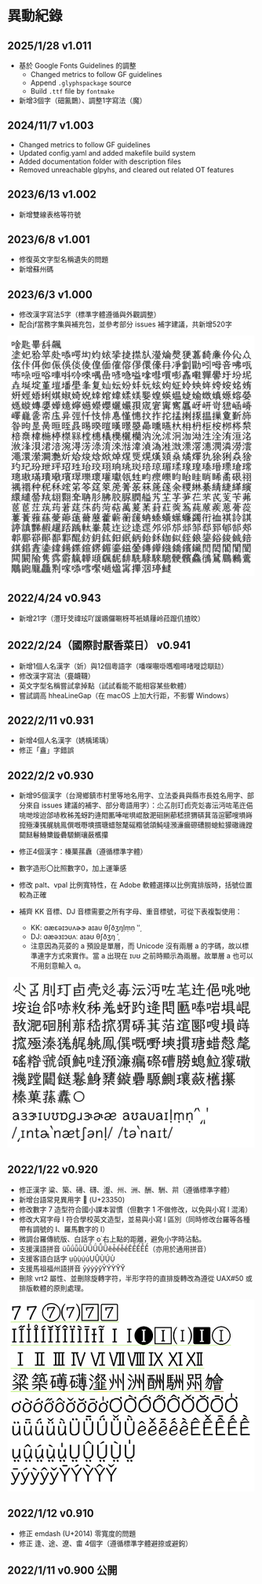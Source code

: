 # 異動紀錄

## 2025/1/28 v1.011
- 基於 Google Fonts Guidelines 的調整
  - Changed metrics to follow GF guidelines
  - Append `.glyphspackage` source
  - Build `.ttf` file by `fontmake`
- 新增3個字（鿬鿫䴉）、調整1字寫法（魔）

## 2024/11/7 v1.003
- Changed metrics to follow GF guidelines
- Updated config.yaml and added makefile build system
- Added documentation folder with description files
- Removed unreachable glpyhs, and cleared out related OT features

## 2023/6/13 v1.002

- 新增雙線表格等符號

## 2023/6/8 v1.001

- 修復英文字型名稱遺失的問題
- 新增蘇州碼

## 2023/6/3 v1.000

- 修改漢字寫法5字（標準字體遵循與外觀調整）
- 配合jf當務字集與補充包，並參考部分 issues 補字建議，共新增520字

![v1.000](img/v1000.png)

## 2022/4/24 v0.943

- 新增21字（灃玗芠禕玹吖諼鶘儸唰枒芩衹婧屨岭菈躥仉揸旼）

## 2022/2/24（國際討厭香菜日） v0.941

- 新增1個人名漢字（妡）與12個粵語字（噃㗎𡃁啩嚿嗰噚啫嘥諗瞓攰）
- 修改漢字寫法（亹衊韈）
- 英文字型名稱嘗試拿掉點（試試看能不能相容某些軟體）
- 嘗試調高 hheaLineGap（在 macOS 上加大行距，不影響 Windows）

## 2022/2/11 v0.931

- 新增4個人名漢字（㛢楀琋瑀）
- 修正「盦」字錯誤

## 2022/2/2 v0.930

- 新增95個漢字（台灣鄉鎮市村里等地名用字、立法委員與縣市長姓名用字、部分來自 issues 建議的補字、部分粵語用字）：尐叾刖玎卣壳彣毐沄沔咗芼迕俋咷哋垵迨郃哧敉秭羗蚜趵逄𨳍匭唪啱埧崐敔淝硘脷𦰡嵇𢱑猬硦萁萡逭郾嗖塤嵵搲殛溱獇艉䠷鳯僎嘅嘢塽摜瑭蜡慤氂磘糌虢頜魨噠澦濓瘺磜𥕢朥螅𩶘獴䃟禨蹚𨶙餸鬈鯓櫫鏇礨騵鰂瓖蘞欍攥
- 修正4個漢字：榛菓蓀纛（遵循標準字體）
- 數字造形〇比照數字0，加上運筆感
- 修改 palt、vpal 比例寬特性，在 Adobe 軟體選擇以比例寬排版時，括號位置較為正確
- 補齊 KK 音標、DJ 音標需要之所有字母、重音標號，可從下表複製使用： 

	- KK: ɑæɛəɪɔᴜʌɚɝ aɪaᴜ θʃðʒŋḷṃṇ ‵ʹ͵
	- DJ: ɑæəɜɪɔʊʌː aɪaʊ θʃðʒŋ ˈˌ
	- 注意因為芫荽的 a 預設是單層，而 Unicode 沒有兩層 a 的字碼，故以標準連字方式來實作。當 a 出現在 ɪᴜʊ 之前時顯示為兩層。故單層 a 也可以不用刻意輸入 ɑ。

![v0.920](img/v0930.png)

## 2022/1/22 v0.920

- 修正漢字 粱、築、礡、礴、瀣、州、洲、酬、駲、喌（遵循標準字體）
- 新增台語常見異用字 𣍐 (U+23350)
- 修改數字 7 造型符合國小課本習慣（但數字 1 不做修改，以免與小寫 l 混淆）
- 修改大寫字母 I 符合學校英文造型，並易與小寫 l 區別（同時修改台羅等各種帶有調號的 I、羅馬數字的 I）
- 微調台羅傳統版、白話字 o͘ 右上點的距離，避免小字時沾黏。
- 支援漢語拼音 üǖǘǚǜÜǕǗǙǛêê̄ếê̌ềÊÊ̄ẾÊ̌Ề（亦用於通用拼音）
- 支援客語白話字 ṳṳ̂ṳ̀ṳ́ṳ̍ṲṲ̂Ṳ̀Ṳ́Ṳ̍
- 支援馬祖福州語拼音 ȳýỳŷy̌ȲÝỲŶY̌
- 刪除 vrt2 屬性、並刪除旋轉字符，半形字符的直排旋轉改為遵從 UAX#50 或排版軟體的原則處理。

![v0.920](img/v0920.png)

## 2022/1/12 v0.910

- 修正 emdash (U+2014) 零寬度的問題
- 修正 逢、途、遼、畬 4個字（遵循標準字體避捺或避鉤）

## 2022/1/11 v0.900 公開
